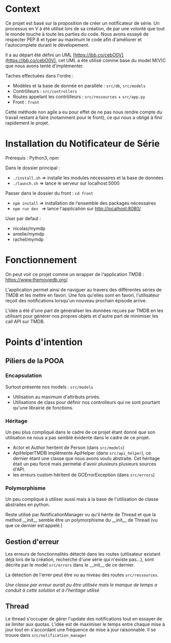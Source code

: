 # Context

Ce projet est basé sur la proposition de créer un notificateur de série. Un processus en V à été utilisé lors de sa création, de par une volonté que tout le monde touche à toute les parties du code. Nous avons essayé de respecter PEP 8 et typer au maximum le code afin d'améliorer et l'autocomplete durant le dévelopement.

Il a au départ été défini un UML [https://ibb.co/cebO0V](https://ibb.co/cebO0V), cet UML a été utilisé comme base du model M(V)C que nous avons tenté d'implémenter. 

Taches effectuées dans l'ordre : 
- Modèles et la base de donnée en parallèle : `src/db`, `src/models`
- Contrôlleurs : `src/controllers`
- Routes appelant les contrôlleurs : `src/ressources` + `src/app.py`
- Front : `front`

Cette méthode non agile a eu pour effet de ne pas nous rendre compte du travail restant à faire (notamment pour le front), ce qui nous a obligé à finir rapidement le projet.

# Installation du Notificateur de Série
Prérequis : 
Python3, npm

Dans le dossier principal :

* `./install.sh` => installe les modules nécessaires et la base de données
* `./launch.sh` => lance le serveur sur localhost:5000

Passer dans le dossier du front : `cd front`
 * `npm install` => installation de l'ensemble des packages nécessaires 
 * `npm run dev ` => lance l'application sur [http://localhost:8080/](http://localhost:8080/)

User par defaut :

- nicolas/mymdp
- amelie/mymdp
- rachel/mymdp

# Fonctionnement

On peut voir ce projet comme un wrapper de l'application TMDB : https://www.themoviedb.org/.

L'application permet ainsi de naviguer au travers des différentes séries de TMDB et les mettre en favori. Une fois qu'elles sont en favori, l'utilisateur reçoit des notifications lorsqu'un nouveau prochain épisode arrive.

L'idée a été d'une part de généraliser les données reçues par TMDB en les utilisant pour générer nos propres objets et d'autre part de minimiser les call API sur TMDB.

# Points d'intention

## Piliers de la POOA

### Encapsulation

Surtout présente nos models : `src/models`

- Utilisation au maximum d'attributs privés.
- Utilisations de class pour définir nos controlleurs qui ne sont pourtant qu'une librairie de fonctions.

### Héritage

Un peu plus compliqué dans le cadre de ce projet étant donné que son utilisation ne nous a pas semblé évidente dans le cadre de ce projet.

- Actor et Author heritent de Person (dans `src/models`)
- ApiHelperTMDB implémente ApiHelper (dans `src/api_helper`), ce dernier étant une classe que nous avons voulu abstraite. Cet héritage était un peu forcé mais permetai d'avoir plusieurs plusieurs sources d'API.
- les erreurs custom héritent de GCErrorException (dans `src/errors`)

### Polymorphisme

Un peu compliqué à utiliser aussi mais à la base de l'utilisation de classe abstraites en python.

Reste utilisé par NotificationManager vu qu'il hérite de Thread et que la method \_\_init\_\_ semble être un polymorphisme du \_\_init\_\_ de Thread (vu que ce dernier est appelé.)

## Gestion d'erreur

Les erreurs de fonctionnalités détecté dans les routes (utilisateur existant déjà lors de la création, recherche d'une série qui n'existe pas...), sont décrite par le model `src/errors` dans le \_\_init\_\_ de ce dernier.

La détection de l'errer peut être vu au niveau des routes `src/ressources`.

*Une classe par erreur aurait pu être utilisée mais le manque de temps a conduit à cette solution et à l'heritage utilisé*

## Thread

Le thread s'occuper de gérer l'update des notifications tout en essayer de se limiter aux quotas. L'idée est de maximiser le temps entre chaque mise à jour tout en s'accordant une fréquence de mise à jour raisonnable. Il se trouve dans `src/notification_manager`
